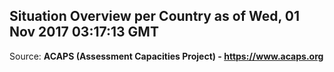 ## Situation Overview per Country as of Wed, 01 Nov 2017 03:17:13 GMT

Source: **ACAPS (Assessment Capacities Project) - https://www.acaps.org**